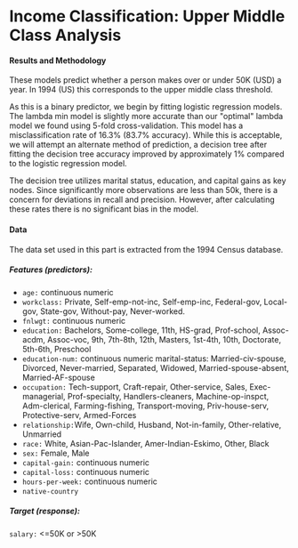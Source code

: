 # Income Classification: Upper Middle Class Analysis

#### Results and Methodology

These models predict whether a person makes over or under 50K (USD) a year.  In 1994 (US) this corresponds to the upper middle class threshold.  

As this is a binary predictor, we begin by fitting logistic regression models.  The lambda min model is slightly more accurate than our "optimal" lambda model we found using 5-fold cross-validation.  This model has a misclassification rate of 16.3% (83.7% accuracy).  While this is acceptable, we will attempt an alternate method of prediction, a decision tree after fitting the decision tree accuracy improved by approximately 1% compared to the logistic regression model.  

The decision tree utilizes marital status, education, and capital gains as key nodes.  Since significantly more observations are less than 50k, there is a concern for deviations in recall and precision.  However, after calculating these rates there is no significant bias in the model.  


#### Data
The data set used in this part is extracted from the 1994 Census database.

##### Features (predictors):
+ `age:` continuous numeric
+ `workclass:` Private, Self-emp-not-inc, Self-emp-inc, Federal-gov, Local-gov, State-gov, Without-pay, Never-worked.
+ `fnlwgt:` continuous numeric
+ `education:` Bachelors, Some-college, 11th, HS-grad, Prof-school, Assoc-acdm, Assoc-voc, 9th, 7th-8th, 12th, Masters, 1st-4th, 10th, Doctorate, 5th-6th, Preschool
+ `education-num:` continuous numeric
marital-status: Married-civ-spouse, Divorced, Never-married, Separated, Widowed, Married-spouse-absent, Married-AF-spouse
+ `occupation:` Tech-support, Craft-repair, Other-service, Sales, Exec-managerial, Prof-specialty, Handlers-cleaners, Machine-op-inspct, Adm-clerical, Farming-fishing, Transport-moving, Priv-house-serv, Protective-serv, Armed-Forces
+ `relationship:`Wife, Own-child, Husband, Not-in-family, Other-relative, Unmarried
+ `race:` White, Asian-Pac-Islander, Amer-Indian-Eskimo, Other, Black
+ `sex:` Female, Male
+ `capital-gain:` continuous numeric
+ `capital-loss:` continuous numeric
+ `hours-per-week:` continuous numeric
+ `native-country`

##### Target (response):
`salary:` <=50K or >50K
